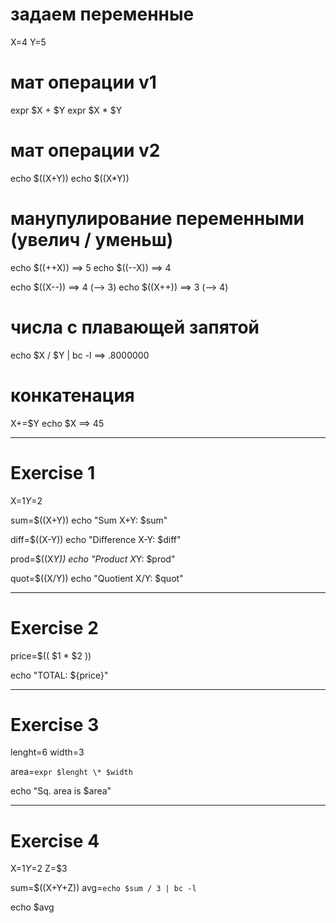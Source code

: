 # задаем переменные
X=4
Y=5

# мат операции v1
expr $X + $Y
expr $X \* $Y

# мат операции v2
echo $((X+Y))
echo $((X*Y))

# манупулирование переменными (увелич / уменьш)
echo $((++X))   ==> 5
echo $((--X))   ==> 4

echo $((X--))   ==> 4   (--> 3)
echo $((X++))   ==> 3   (--> 4)

# числа с плавающей запятой
echo $X / $Y | bc -l    ==> .8000000

# конкатенация
X+=$Y
echo $X     ==> 45

-----------------------------------
# Exercise 1
X=$1
Y=$2

sum=$((X+Y))
echo "Sum X+Y: $sum"

diff=$((X-Y))
echo "Difference X-Y: $diff"

prod=$((X*Y))
echo "Product X*Y: $prod"

quot=$((X/Y))
echo "Quotient X/Y: $quot"

-----------------------------------
# Exercise 2
price=$(( $1 * $2 ))

echo "TOTAL: ${price}"

-----------------------------------
# Exercise 3
lenght=6
width=3

area=`expr $lenght \* $width`

echo "Sq. area is $area"

-----------------------------------
# Exercise 4
X=$1
Y=$2
Z=$3

sum=$((X+Y+Z))
avg=`echo $sum / 3 | bc -l`

echo $avg